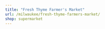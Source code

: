 ```yaml
---
title: "Fresh Thyme Farmer's Market"
url: /milwaukee/fresh-thyme-farmers-market/
shop: supermarket
---
```

